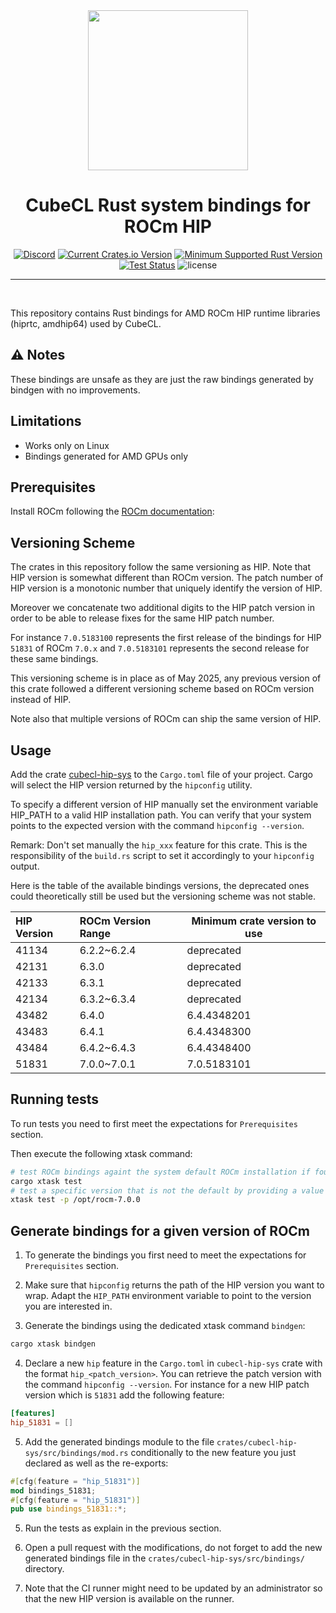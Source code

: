 <div align="center">
<img src="https://raw.githubusercontent.com/tracel-ai/cubecl-hip/main/assets/CubeCL.webp" width="256px"/>

<h1>CubeCL Rust system bindings for ROCm HIP</h1>

[![Discord](https://img.shields.io/discord/1038839012602941528.svg?color=7289da&&logo=discord)](https://discord.gg/uPEBbYYDB6)
[![Current Crates.io Version](https://img.shields.io/crates/v/cubecl-hip-sys)](https://crates.io/crates/cubecl-hip-sys)
[![Minimum Supported Rust Version](https://img.shields.io/crates/msrv/cubecl-hip-sys)](https://crates.io/crates/cubecl-hip-sys)
[![Test Status](https://github.com/tracel-ai/cubecl-hip/actions/workflows/ci.yml/badge.svg)](https://github.com/tracel-ai/cubecl-hip/actions/workflows/ci.yml)
![license](https://shields.io/badge/license-MIT%2FApache--2.0-blue)

---

<br/>
</div>

This repository contains Rust bindings for AMD ROCm HIP runtime libraries (hiprtc, amdhip64) used by CubeCL.

## ⚠️ Notes
These bindings are unsafe as they are just the raw bindings generated by bindgen with no improvements.

## Limitations

- Works only on Linux
- Bindings generated for AMD GPUs only

## Prerequisites

Install ROCm following the [ROCm documentation][1]:

## Versioning Scheme

The crates in this repository follow the same versioning as HIP. Note that HIP version is somewhat different than ROCm version.
The patch number of HIP version is a monotonic number that uniquely identify the version of HIP.

Moreover we concatenate two additional digits to the HIP patch version in order to be able to release fixes for the same HIP patch
number.

For instance `7.0.5183100` represents the first release of the bindings for HIP `51831` of ROCm `7.0.x` and `7.0.5183101` represents the second release for these same bindings.

This versioning scheme is in place as of May 2025, any previous version of this crate followed a different versioning scheme based
on ROCm version instead of HIP.

Note also that multiple versions of ROCm can ship the same version of HIP.

## Usage

Add the crate [cubecl-hip-sys][2] to the `Cargo.toml` file of your project. Cargo will select the HIP version returned by
the `hipconfig` utility.

To specify a different version of HIP manually set the environment variable HIP_PATH to a valid HIP installation path. You can
verify that your system points to the expected version with the command `hipconfig --version`.

Remark: Don't set manually the `hip_xxx` feature for this crate. This is the responsibility of the `build.rs` script to set it
accordingly to your `hipconfig` output.

Here is the table of the available bindings versions, the deprecated ones could theoretically still be used but the versioning scheme was not stable.

| HIP Version | ROCm Version Range | Minimum crate version to use |
|:------------|:-------------------|------------------------------|
| 41134       | 6.2.2~6.2.4        | deprecated                   |
| 42131       | 6.3.0              | deprecated                   |
| 42133       | 6.3.1              | deprecated                   |
| 42134       | 6.3.2~6.3.4        | deprecated                   |
| 43482       | 6.4.0              | 6.4.4348201                  |
| 43483       | 6.4.1              | 6.4.4348300                  |
| 43484       | 6.4.2~6.4.3        | 6.4.4348400                  |
| 51831       | 7.0.0~7.0.1        | 7.0.5183101                  |

## Running tests

To run tests you need to first meet the expectations for `Prerequisites` section.

Then execute the following xtask command:

```sh
# test ROCm bindings againt the system default ROCm installation if found
cargo xtask test
# test a specific version that is not the default by providing a value for HIP_PATH using -p
xtask test -p /opt/rocm-7.0.0
```

## Generate bindings for a given version of ROCm

1) To generate the bindings you first need to meet the expectations for `Prerequisites` section.

2) Make sure that `hipconfig` returns the path of the HIP version you want to wrap. Adapt the `HIP_PATH`
environment variable to point to the version you are interested in.

3) Generate the bindings using the dedicated xtask command `bindgen`:

```sh
cargo xtask bindgen
```

4) Declare a new `hip` feature in the `Cargo.toml` in `cubecl-hip-sys` crate with the format
`hip_<patch_version>`. You can retrieve the patch version with the command `hipconfig --version`.
For instance for a new HIP patch version which is `51831` add the following feature:

```toml
[features]
hip_51831 = []
```

5) Add the generated bindings module to the file `crates/cubecl-hip-sys/src/bindings/mod.rs`
conditionally to the new feature you just declared as well as the re-exports:

```rs
#[cfg(feature = "hip_51831")]
mod bindings_51831;
#[cfg(feature = "hip_51831")]
pub use bindings_51831::*;
```

5) Run the tests as explain in the previous section.

6) Open a pull request with the modifications, do not forget to add the new generated bindings
file in the `crates/cubecl-hip-sys/src/bindings/` directory.

7) Note that the CI runner might need to be updated by an administrator so that the new HIP version is available
on the runner.

[1]: https://rocmdocs.amd.com/projects/install-on-linux/en/latest/install/detailed-install.html
[2]: https://crates.io/crates/cubecl-hip-sys
